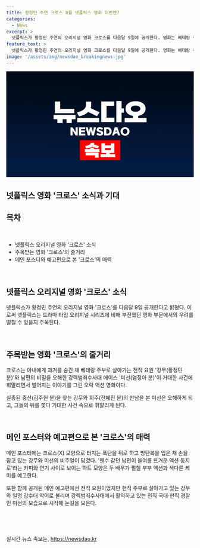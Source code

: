 ```yaml
---
title: 황정민 주연 크로스 8월 넷플릭스 영화 이번엔?
categories:
  - News
excerpt: >
  넷플릭스가 황정민 주연의 오리지널 영화 크로스를 다음달 9일에 공개한다. 영화는 베테랑 주부로 살아가는 전 요원과 강력범죄수사대 에이스가 함께 거대한 사건에 휘말리면서 벌어지는 이야기를 그린 오락 액션 영화다. 황정민과 염정아의 캐릭터와 부부 관계는 신선하며, 영화는 웃음, 액션, 연기의 완벽한 조화를 선보일 것으로 기대된다. 8월 9일에 넷플릭스에서 공개된다.
feature_text: >
  넷플릭스가 황정민 주연의 오리지널 영화 크로스를 다음달 9일에 공개한다. 영화는 베테랑 주부로 살아가는 전 요원과 강력범죄수사대 에이스가 함께 거대한 사건에 휘말리면서 벌어지는 이야기를 그린 오락 액션 영화다. 황정민과 염정아의 캐릭터와 부부 관계는 신선하며, 영화는 웃음, 액션, 연기의 완벽한 조화를 선보일 것으로 기대된다. 8월 9일에 넷플릭스에서 공개된다.
image: '/assets/img/newsdao_breakingnews.jpg'
---
```


<p><img src="/assets/img/newsdao_breakingnews.jpg" alt="ranknews 속보" /></p>

<h2>넷플릭스 영화 '크로스' 소식과 기대</h2>

<h2 data-ke-size="size26">목차</h2>

<p data-ke-size="size16">&nbsp;</p>

<ul>
    <li>넷플릭스 오리지널 영화 '크로스' 소식</li>
    <li>주목받는 영화 '크로스'의 줄거리</li>
    <li>메인 포스터와 예고편으로 본 '크로스'의 매력</li>
</ul>

<p data-ke-size="size16">&nbsp;</p>

<h2>넷플릭스 오리지널 영화 '크로스' 소식</h2>

<p data-ke-size="size16">넷플릭스가 황정민 주연의 오리지널 영화 '크로스'를 다음달 9일 공개한다고 밝혔다. 이로써 넷플릭스는 드라마 타입 오리지널 시리즈에 비해 부진했던 영화 부문에서의 우려를 떨칠 수 있을지 주목된다.</p>

<p data-ke-size="size16">&nbsp;</p>

<h2>주목받는 영화 '크로스'의 줄거리</h2>

<p data-ke-size="size16">크로스는 아내에게 과거를 숨긴 채 베테랑 주부로 살아가는 전직 요원 '강무(황정민 분)'와 남편의 비밀을 오해한 강력범죄수사대 에이스 '미선(염정아 분)'이 거대한 사건에 휘말리면서 벌어지는 이야기를 그린 오락 액션 영화이다.</p>

<p data-ke-size="size16">실종된 중산(김주헌 분)을 찾는 강무와 희주(전혜진 분)의 만남을 본 미선은 오해하게 되고, 그들의 뒤를 쫓다 거대한 사건 속으로 휘말리게 된다.</p>

<p data-ke-size="size16">&nbsp;</p>

<h2>메인 포스터와 예고편으로 본 '크로스'의 매력</h2>

<p data-ke-size="size16">메인 포스터에는 크로스(X) 모양으로 터지는 폭탄을 뒤로 하고 방탄복을 입은 채 손을 잡고 있는 강무와 미선의 비주얼이 담겼다. '웬수 같던 남편이 올여름 뜨거운 액션 동지로'라는 카피와 연기 사이로 보이는 하트 모양은 두 배우가 펼칠 부부 액션과 색다른 케미를 예고한다.</p>

<p data-ke-size="size16">또한 함께 공개된 메인 예고편에선 전직 요원이었지만 현직 주부로 살아가고 있는 강무와 일명 강수대 악어로 불리며 강력범죄수사대에서 활약하고 있는 전직 국대·현직 경찰인 미선의 모습으로 시작해 눈길을 모은다.</p>

<p data-ke-size="size16">&nbsp;</p>

<p data-ke-size="size16">&nbsp;</p>
실시간 뉴스 속보는, <a href="https://newsdao.kr" rel="dofollow">https://newsdao.kr</a>


